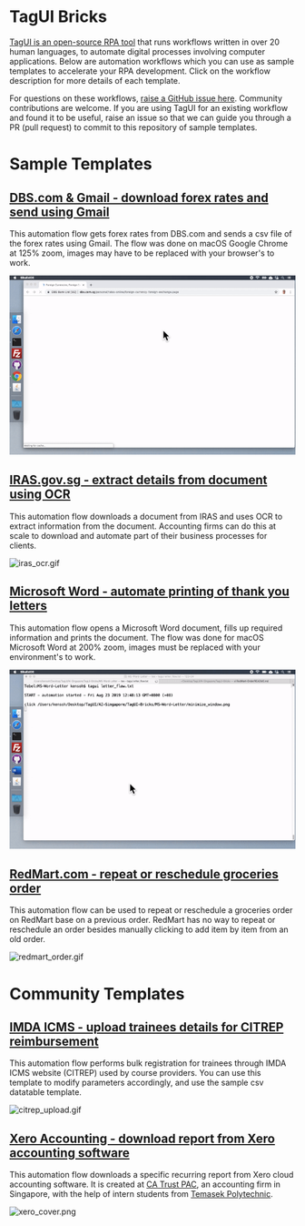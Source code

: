 # TagUI Bricks

[TagUI is an open-source RPA tool](https://github.com/kelaberetiv/TagUI) that runs workflows written in over 20 human languages, to automate digital processes involving computer applications. Below are automation workflows which you can use as sample templates to accelerate your RPA development. Click on the workflow description for more details of each template.

For questions on these workflows, [raise a GitHub issue here](https://github.com/aimakerspace/TagUI-Bricks/issues). Community contributions are welcome. If you are using TagUI for an existing workflow and found it to be useful, raise an issue so that we can guide you through a PR (pull request) to commit to this repository of sample templates.

# Sample Templates

## [DBS.com & Gmail - download forex rates and send using Gmail](https://github.com/aimakerspace/TagUI-Bricks/tree/master/DBS-Forex-Gmail)

This automation flow gets forex rates from DBS.com and sends a csv file of the forex rates using Gmail. The flow was done on macOS Google Chrome at 125% zoom, images may have to be replaced with your browser's to work.

![forex_gmail.gif](https://raw.githubusercontent.com/aimakerspace/TagUI-Bricks/master/DBS-Forex-Gmail/forex_gmail.gif)

## [IRAS.gov.sg - extract details from document using OCR](https://github.com/aimakerspace/TagUI-Bricks/tree/master/IRAS-Notice-OCR)

This automation flow downloads a document from IRAS and uses OCR to extract information from the document. Accounting firms can do this at scale to download and automate part of their business processes for clients.

![iras_ocr.gif](https://raw.githubusercontent.com/aimakerspace/TagUI-Bricks/master/IRAS-Notice-OCR/iras_ocr.gif)

## [Microsoft Word - automate printing of thank you letters](https://github.com/aimakerspace/TagUI-Bricks/tree/master/MS-Word-Letter)

This automation flow opens a Microsoft Word document, fills up required information and prints the document. The flow was done for macOS Microsoft Word at 200% zoom, images must be replaced with your environment's to work.

![letter_flow.gif](https://raw.githubusercontent.com/aimakerspace/TagUI-Bricks/master/MS-Word-Letter/letter_flow.gif)

## [RedMart.com - repeat or reschedule groceries order](https://github.com/aimakerspace/TagUI-Bricks/tree/master/RedMart-Order)

This automation flow can be used to repeat or reschedule a groceries order on RedMart base on a previous order. RedMart has no way to repeat or reschedule an order besides manually clicking to add item by item from an old order.

![redmart_order.gif](https://raw.githubusercontent.com/aimakerspace/TagUI-Bricks/master/RedMart-Order/redmart_order.gif)

# Community Templates

## [IMDA ICMS - upload trainees details for CITREP reimbursement](https://github.com/aimakerspace/TagUI-Bricks/tree/master/IMDA-ICMS-CITREP)

This automation flow performs bulk registration for trainees through IMDA ICMS website (CITREP) used by course providers. You can use this template to modify parameters accordingly, and use the sample csv datatable template.

![citrep_upload.gif](https://raw.githubusercontent.com/aimakerspace/TagUI-Bricks/master/IMDA-ICMS-CITREP/citrep_upload.gif)

## [Xero Accounting - download report from Xero accounting software](https://github.com/aimakerspace/TagUI-Bricks/tree/master/Xero-Accounting)

This automation flow downloads a specific recurring report from Xero cloud accounting software. It is created at [CA Trust PAC](https://casingapore.org), an accounting firm in Singapore, with the help of intern students from [Temasek Polytechnic](https://www.tp.edu.sg).

![xero_cover.png](https://raw.githubusercontent.com/aimakerspace/TagUI-Bricks/master/Xero-Accounting/xero_cover.png)
